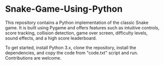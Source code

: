 # Snake-Game-Using-Python
This repository contains a Python implementation of the classic Snake game. It is built using Pygame and offers features such as intuitive controls, score tracking, collision detection, game over screen, difficulty levels, sound effects, and a high score leaderboard.

To get started, install Python 3.x, clone the repository, install the dependencies, and copy the code from  "code.txt" script and run. Contributions are welcome.
